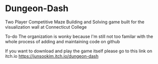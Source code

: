 # Dungeon-Dash
Two Player Competitive Maze Building and Solving game built for the visualization wall at Connecticut College

To-do
The organization is wonky because I'm still not too familar with the whole process of adding and maintaining code on github



If you want to download and play the game itself please go to this link on itch.io https://junsookim.itch.io/dungeon-dash
